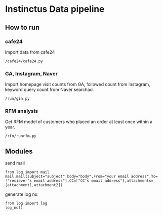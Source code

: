 # Instinctus Data pipeline

## How to run

### cafe24
Import data from cafe24

    /cafe24/cafe24.py

### GA, Instagram, Naver
Import homepage visit counts from GA, followed count from Instagram, keyword query count from Naver searchad.

    /run/gin.py
    
### RFM analysis
Get RFM model of customers who placed an order at least once within a year.

    /rfm/runrfm.py

## Modules

send mail

    from log import mail
    mail.mail(subject="subject",body="body",From="your email address",To=["reciever's email address"],CC=["CC's email address"],attachments=[attachment1,attachment2])

generate log no.

    from log import log
    log_no()
